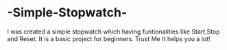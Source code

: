 # -Simple-Stopwatch-

I was created a simple stopwatch which having funtionalities like Start,Stop and Reset. It is a basic project for beginners. Trust Me It helps you a lot!
